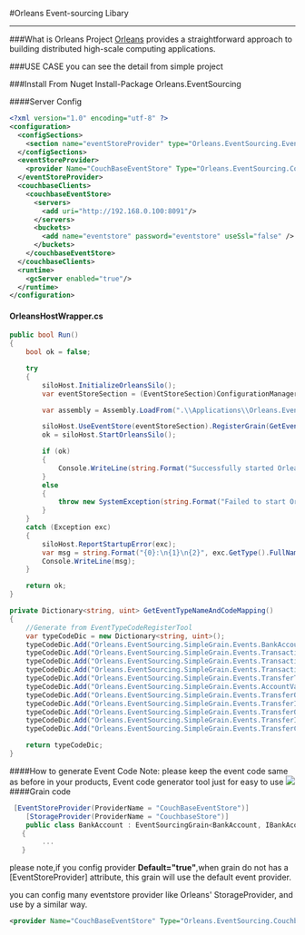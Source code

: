 #Orleans Event-sourcing Libary

----------
###What is Orleans
  Project [Orleans](https://github.com/dotnet/orleans) provides a straightforward approach to building distributed high-scale computing applications.
  
###USE CASE
  you can see the detail from simple project

###Install From Nuget
    Install-Package Orleans.EventSourcing

####Server Config

```xml
<?xml version="1.0" encoding="utf-8" ?>
<configuration>
  <configSections>  
    <section name="eventStoreProvider" type="Orleans.EventSourcing.EventStoreSection,Orleans.EventSourcing"/>
  </configSections>
  <eventStoreProvider>
    <provider Name="CouchBaseEventStore" Type="Orleans.EventSourcing.Couchbase.EventStoreProvider,Orleans.EventSourcing.Couchbase" Default="true" ConfigSection="couchbaseClients/couchbaseEventStore" />
  </eventStoreProvider>
  <couchbaseClients>    
    <couchbaseEventStore>
      <servers>
        <add uri="http://192.168.0.100:8091"/> 
      </servers>
      <buckets>
        <add name="eventstore" password="eventstore" useSsl="false" />
      </buckets>
    </couchbaseEventStore>
  </couchbaseClients>
  <runtime>
    <gcServer enabled="true"/>
  </runtime>
</configuration>
```
#### OrleansHostWrapper.cs

```csharp
public bool Run()
{
    bool ok = false;

    try
    {
        siloHost.InitializeOrleansSilo();
        var eventStoreSection = (EventStoreSection)ConfigurationManager.GetSection("eventStoreProvider");

        var assembly = Assembly.LoadFrom(".\\Applications\\Orleans.EventSourcing.SimpleGrain\\Orleans.EventSourcing.SimpleGrain.dll");

        siloHost.UseEventStore(eventStoreSection).RegisterGrain(GetEventTypeNameAndCodeMapping(), assembly);
        ok = siloHost.StartOrleansSilo();

        if (ok)
        {
            Console.WriteLine(string.Format("Successfully started Orleans silo '{0}' as a {1} node.", siloHost.Name, siloHost.Type));
        }
        else
        {
            throw new SystemException(string.Format("Failed to start Orleans silo '{0}' as a {1} node.", siloHost.Name, siloHost.Type));
        }
    }
    catch (Exception exc)
    {
        siloHost.ReportStartupError(exc);
        var msg = string.Format("{0}:\n{1}\n{2}", exc.GetType().FullName, exc.Message, exc.StackTrace);
        Console.WriteLine(msg);
    }

    return ok;
}

private Dictionary<string, uint> GetEventTypeNameAndCodeMapping()
{
    //Generate from EventTypeCodeRegisterTool
    var typeCodeDic = new Dictionary<string, uint>();
    typeCodeDic.Add("Orleans.EventSourcing.SimpleGrain.Events.BankAccountInitializeEvent", 1001);
    typeCodeDic.Add("Orleans.EventSourcing.SimpleGrain.Events.TransactionPreparationAddedEvent", 1002);
    typeCodeDic.Add("Orleans.EventSourcing.SimpleGrain.Events.TransactionPreparationCommittedEvent", 1003);
    typeCodeDic.Add("Orleans.EventSourcing.SimpleGrain.Events.TransactionPreparationCanceledEvent", 1004);
    typeCodeDic.Add("Orleans.EventSourcing.SimpleGrain.Events.TransferTransactionStartedEvent", 1005);
    typeCodeDic.Add("Orleans.EventSourcing.SimpleGrain.Events.AccountValidatePassedEvent", 1006);
    typeCodeDic.Add("Orleans.EventSourcing.SimpleGrain.Events.TransferOutPreparationConfirmedEvent", 1007);
    typeCodeDic.Add("Orleans.EventSourcing.SimpleGrain.Events.TransferInPreparationConfirmedEvent", 1008);
    typeCodeDic.Add("Orleans.EventSourcing.SimpleGrain.Events.TransferOutConfirmedEvent", 1009);
    typeCodeDic.Add("Orleans.EventSourcing.SimpleGrain.Events.TransferInConfirmedEvent", 1010);
    typeCodeDic.Add("Orleans.EventSourcing.SimpleGrain.Events.TransferCanceledEvent", 1011);

    return typeCodeDic;
}
```
####How to generate Event Code
    Note:  please keep the event code  same as before in your products, Event code generator tool just for easy to use
![](https://github.com/weitaolee/Orleans.EventSourcing/blob/develop/generatecode.jpg)
####Grain code

```csharp
 [EventStoreProvider(ProviderName = "CouchBaseEventStore")]
    [StorageProvider(ProviderName = "CouchbaseStore")]    
    public class BankAccount : EventSourcingGrain<BankAccount, IBankAcountState>, IBankAccount
   {
        ...
   }
``` 

please note,if you config provider **Default="true"**,when grain do not has a [EventStoreProvider] attribute, this grain will use the default event provider.   

you can config many eventstore provider like Orleans' StorageProvider, and use by a similar way. 
```xml
<provider Name="CouchBaseEventStore" Type="Orleans.EventSourcing.Couchbase.EventStoreProvider,Orleans.EventSourcing.Couchbase" Default="true" ConfigSection="couchbaseClients/couchbaseEventStore" />
```
 
